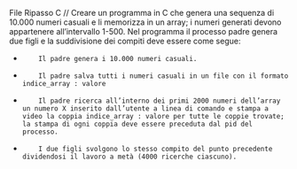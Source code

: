 File Ripasso C
//
Creare un programma in C che genera una sequenza di 10.000
numeri casuali e li memorizza in un array; i numeri generati devono appartenere
all’intervallo 1-500.
Nel programma il processo padre genera due figli e la
suddivisione dei compiti deve essere come segue:
-         Il padre genera i 10.000 numeri casuali.
-         Il padre salva tutti i numeri casuali in un file con il formato indice_array : valore
-         Il padre ricerca all’interno dei primi 2000 numeri dell’array un numero X inserito dall’utente a linea di comando e stampa a video la coppia indice_array : valore per tutte le coppie trovate; la stampa di ogni coppia deve essere preceduta dal pid del processo.
-         I due figli svolgono lo stesso compito del punto precedente dividendosi il lavoro a metà (4000 ricerche ciascuno).
